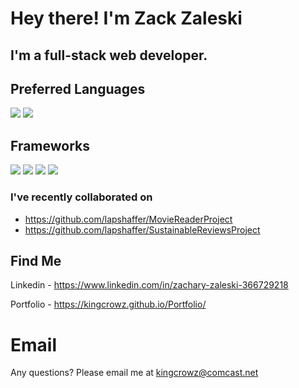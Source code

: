 # Hey there! I'm Zack Zaleski

## I'm a full-stack web developer.

## Preferred Languages
<img src="https://img.shields.io/badge/javascript-%23F7DF1E.svg?&style=for-the-badge&logo=javascript&logoColor=black" /> <img src="https://img.shields.io/badge/node.js%20-%2343853D.svg?&style=for-the-badge&logo=node.js&logoColor=white" /> 

## Frameworks
<img src="https://img.shields.io/badge/express.js%20-%23404d59.svg?&style=for-the-badge" /> <img src="https://img.shields.io/badge/react%20-%2320232a.svg?&style=for-the-badge&logo=react&logoColor=%2361DAFB" /> <img src="https://img.shields.io/badge/Framework-Bootstrap-yellowgreen" />  <img src="https://img.shields.io/badge/Framework-Materialize-red" />

### I've recently collaborated on 
* https://github.com/lapshaffer/MovieReaderProject
* https://github.com/lapshaffer/SustainableReviewsProject

## Find Me
Linkedin - https://www.linkedin.com/in/zachary-zaleski-366729218

Portfolio - https://kingcrowz.github.io/Portfolio/

# Email
Any questions? Please email me at [kingcrowz@comcast.net](mailto:kingcrowz@comcast.net)
